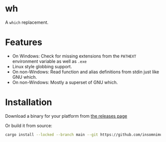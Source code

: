 # wh

A `which` replacement.

# Features
- On Windows: Check for missing extensions from the `PATHEXT` environment variable as well as `.exe`
-	Linux style globbing support.
- On non-Windows: Read function and alias definitions from stdin just like GNU which.
- On non-Windows: Mostly a superset of GNU which.

# Installation
Download a binary for your platform from [the releases page](releases/)

Or build it from source:

```sh
cargo install --locked --branch main --git https://github.com/insomnimus/wh
```
